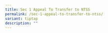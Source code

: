 ```yaml
---
title: Sec 1 Appeal To Transfer to NTSS
permalink: /sec-1-appeal-to-transfer-to-ntss/
variant: tiptap
description: ""
---
```

